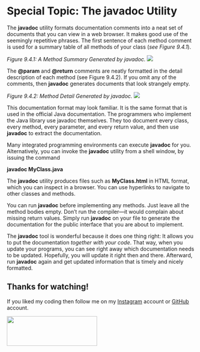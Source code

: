 # Special Topic: The javadoc Utility
The **javadoc** utility formats documentation comments into a neat set of documents that you can view in a web browser. It makes good use of the seemingly repetitive phrases. The first sentence of each method comment is used for a summary table of all methods of your class (_see Figure 9.4.1_).

_Figure 9.4.1: A Method Summary Generated by javadoc._
![](https://zytools.zybooks.com/zyAuthor/BigJavaLateObjects/3/IMAGES/embedded_image_1_56c9f19e-4223-4c4d-b26c-606bbd843f06_JNVgKZGRsu2pYUjzCfDE.png)

The **@param** and **@return** comments are neatly formatted in the detail description of each method (see Figure 9.4.2). If you omit any of the comments, then **javadoc** generates documents that look strangely empty.

_Figure 9.4.2: Method Detail Generated by javadoc._
![](https://zytools.zybooks.com/zyAuthor/BigJavaLateObjects/3/IMAGES/embedded_image_1_5a3e8d95-9390-4d27-8826-9c9f6d4afb0b_JNVgKZGRsu2pYUjzCfDE.png)

This documentation format may look familiar. It is the same format that is used in the official Java documentation. The programmers who implement the Java library use javadoc themselves. They too document every class, every method, every parameter, and every return value, and then use **javadoc** to extract the documentation.

Many integrated programming environments can execute **javadoc** for you. Alternatively, you can invoke the **javadoc** utility from a shell window, by issuing the command

**javadoc MyClass.java**

The **javadoc** utility produces files such as **MyClass.html** in HTML format, which you can inspect in a browser. You can use hyperlinks to navigate to other classes and methods.

You can run **javadoc** before implementing any methods. Just leave all the method bodies empty. Don’t run the compiler—it would complain about missing return values. Simply run **javadoc** on your file to generate the documentation for the public interface that you are about to implement.

The **javadoc** tool is wonderful because it does one thing right: It allows you to put the documentation _together with your code_. That way, when you update your programs, you can see right away which documentation needs to be updated. Hopefully, you will update it right then and there. Afterward, run **javadoc** again and get updated information that is timely and nicely formatted.

## Thanks for watching!

If you liked my coding then follow me on my [Instagram](https://www.instagram.com/fabianzelayahn/) account or [GitHub](https://github.com/fabianzelaya) account.

<img src="https://ucarecdn.com/d1a85e63-35f9-41d7-b758-ff05742057d1/GitHub_Black_Signature.png" width="240" height="79.63" />